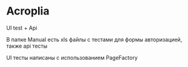 # Acroplia
UI test + Api

В папке Manual есть xls файлы с тестами для формы авторизацией, также api тесты

UI тесты написаны с использованием PageFactory
